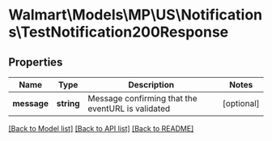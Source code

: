 # Walmart\Models\MP\US\Notifications\TestNotification200Response

## Properties

Name | Type | Description | Notes
------------ | ------------- | ------------- | -------------
**message** | **string** | Message confirming that the eventURL is validated | [optional]


[[Back to Model list]](./) [[Back to API list]](../../../../../README.md#supported-apis) [[Back to README]](../../../../../README.md)
